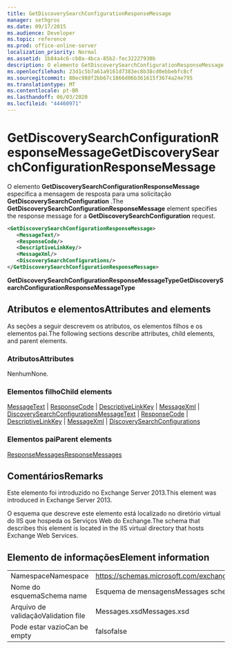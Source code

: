 ```yaml
---
title: GetDiscoverySearchConfigurationResponseMessage
manager: sethgros
ms.date: 09/17/2015
ms.audience: Developer
ms.topic: reference
ms.prod: office-online-server
localization_priority: Normal
ms.assetid: 1b84a4c6-cb0a-4bca-85b2-fec32227930b
description: O elemento GetDiscoverySearchConfigurationResponseMessage especifica a mensagem de resposta para uma solicitação GetDiscoverySearchConfiguration.
ms.openlocfilehash: 23d1c5b7a61a9161d7383ec8b38cd0ebbebfc8cf
ms.sourcegitcommit: 88ec988f2bb67c1866d06b361615f3674a24e795
ms.translationtype: MT
ms.contentlocale: pt-BR
ms.lasthandoff: 06/03/2020
ms.locfileid: "44460971"
---
```

# <a name="getdiscoverysearchconfigurationresponsemessage"></a><span data-ttu-id="400c4-103">GetDiscoverySearchConfigurationResponseMessage</span><span class="sxs-lookup"><span data-stu-id="400c4-103">GetDiscoverySearchConfigurationResponseMessage</span></span>

<span data-ttu-id="400c4-104">O elemento **GetDiscoverySearchConfigurationResponseMessage** especifica a mensagem de resposta para uma solicitação **GetDiscoverySearchConfiguration** .</span><span class="sxs-lookup"><span data-stu-id="400c4-104">The **GetDiscoverySearchConfigurationResponseMessage** element specifies the response message for a **GetDiscoverySearchConfiguration** request.</span></span> 
  
```XML
<GetDiscoverySearchConfigurationResponseMessage>
   <MessageText/>
   <ResponseCode/>
   <DescriptiveLinkKey/>
   <MessageXml/>
   <DiscoverySearchConfigurations/>
</GetDiscoverySearchConfigurationResponseMessage>
```

 <span data-ttu-id="400c4-105">**GetDiscoverySearchConfigurationResponseMessageType**</span><span class="sxs-lookup"><span data-stu-id="400c4-105">**GetDiscoverySearchConfigurationResponseMessageType**</span></span>
## <a name="attributes-and-elements"></a><span data-ttu-id="400c4-106">Atributos e elementos</span><span class="sxs-lookup"><span data-stu-id="400c4-106">Attributes and elements</span></span>

<span data-ttu-id="400c4-107">As seções a seguir descrevem os atributos, os elementos filhos e os elementos pai.</span><span class="sxs-lookup"><span data-stu-id="400c4-107">The following sections describe attributes, child elements, and parent elements.</span></span>
  
### <a name="attributes"></a><span data-ttu-id="400c4-108">Atributos</span><span class="sxs-lookup"><span data-stu-id="400c4-108">Attributes</span></span>

<span data-ttu-id="400c4-109">Nenhum</span><span class="sxs-lookup"><span data-stu-id="400c4-109">None.</span></span>
  
### <a name="child-elements"></a><span data-ttu-id="400c4-110">Elementos filho</span><span class="sxs-lookup"><span data-stu-id="400c4-110">Child elements</span></span>

<span data-ttu-id="400c4-111">[MessageText](messagetext.md)  |  [ResponseCode](responsecode.md)  |  [DescriptiveLinkKey](descriptivelinkkey.md)  |  [MessageXml](messagexml.md)  |  [DiscoverySearchConfigurations](discoverysearchconfigurations.md)</span><span class="sxs-lookup"><span data-stu-id="400c4-111">[MessageText](messagetext.md) | [ResponseCode](responsecode.md) | [DescriptiveLinkKey](descriptivelinkkey.md) | [MessageXml](messagexml.md) | [DiscoverySearchConfigurations](discoverysearchconfigurations.md)</span></span>
  
### <a name="parent-elements"></a><span data-ttu-id="400c4-112">Elementos pai</span><span class="sxs-lookup"><span data-stu-id="400c4-112">Parent elements</span></span>

[<span data-ttu-id="400c4-113">ResponseMessages</span><span class="sxs-lookup"><span data-stu-id="400c4-113">ResponseMessages</span></span>](responsemessages.md)
  
## <a name="remarks"></a><span data-ttu-id="400c4-114">Comentários</span><span class="sxs-lookup"><span data-stu-id="400c4-114">Remarks</span></span>

<span data-ttu-id="400c4-115">Este elemento foi introduzido no Exchange Server 2013.</span><span class="sxs-lookup"><span data-stu-id="400c4-115">This element was introduced in Exchange Server 2013.</span></span>
  
<span data-ttu-id="400c4-116">O esquema que descreve este elemento está localizado no diretório virtual do IIS que hospeda os Serviços Web do Exchange.</span><span class="sxs-lookup"><span data-stu-id="400c4-116">The schema that describes this element is located in the IIS virtual directory that hosts Exchange Web Services.</span></span>
  
## <a name="element-information"></a><span data-ttu-id="400c4-117">Elemento de informações</span><span class="sxs-lookup"><span data-stu-id="400c4-117">Element information</span></span>

|||
|:-----|:-----|
|<span data-ttu-id="400c4-118">Namespace</span><span class="sxs-lookup"><span data-stu-id="400c4-118">Namespace</span></span>  <br/> |https://schemas.microsoft.com/exchange/services/2006/messages  <br/> |
|<span data-ttu-id="400c4-119">Nome do esquema</span><span class="sxs-lookup"><span data-stu-id="400c4-119">Schema name</span></span>  <br/> |<span data-ttu-id="400c4-120">Esquema de mensagens</span><span class="sxs-lookup"><span data-stu-id="400c4-120">Messages schema</span></span>  <br/> |
|<span data-ttu-id="400c4-121">Arquivo de validação</span><span class="sxs-lookup"><span data-stu-id="400c4-121">Validation file</span></span>  <br/> |<span data-ttu-id="400c4-122">Messages.xsd</span><span class="sxs-lookup"><span data-stu-id="400c4-122">Messages.xsd</span></span>  <br/> |
|<span data-ttu-id="400c4-123">Pode estar vazio</span><span class="sxs-lookup"><span data-stu-id="400c4-123">Can be empty</span></span>  <br/> |<span data-ttu-id="400c4-124">falso</span><span class="sxs-lookup"><span data-stu-id="400c4-124">false</span></span>  <br/> |
   

